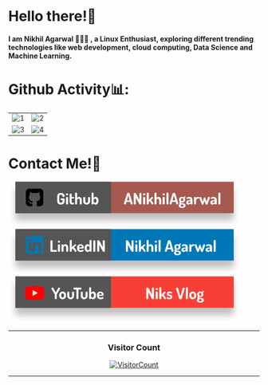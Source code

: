# Hello there!👋

#### I am Nikhil Agarwal 🙋🏻‍♂️ , a Linux Enthusiast, exploring different trending technologies like web development, cloud computing, Data Science and Machine Learning.

<!--
**ANikhilAgarwal/ANikhilAgarwal** is a ✨ _special_ ✨ repository because its `README.md` (this file) appears on your GitHub profile.

Here are some ideas to get you started:

- 🔭 I’m currently working on ...
- 🌱 I’m currently learning ...
- 👯 I’m looking to collaborate on ...
- 🤔 I’m looking for help with ...
- 💬 Ask me about ...
- 📫 How to reach me: ...
- 😄 Pronouns: ...
- ⚡ Fun fact: ...
-->

# Github Activity📊:
<table>
  <tr>
    <td><img src="https://github-readme-stats.vercel.app/api?username=ANikhilAgarwal&theme=radical&show_icons=true"  display=block width=100% height=auto  alt="1" ></td>
    <td><img src="https://github-readme-stats.vercel.app/api/top-langs/?username=ANikhilAgarwal&theme=radical&layout=compact&hide=Jupyter%20Notebook"  display=block width=100% height=auto  alt="2" ></td>
   </tr> 
   <tr>
      <td><img src="https://github-readme-streak-stats.herokuapp.com/?user=ANikhilAgarwal&theme=tokyonight"  display=block width=100% height=auto alt="3" ></td>
     <td><img src="https://github-readme-stats.vercel.app/api/wakatime?username=ANikhilAgarwal&custom_title=Language%20Stats&layout=compact&theme=tokyonight" align="right" display=block width=100% height=auto  alt="4"  >
  </td>
  </tr>
</table>



# Contact Me!📌
[![Github](https://raw.githubusercontent.com/ANikhilAgarwal/ANikhilAgarwal/master/badg/git.svg)](https://github.com/ANikhilAgarwal)
[![LinkedIN](https://raw.githubusercontent.com/ANikhilAgarwal/ANikhilAgarwal/master/badg/ld.svg)](https://www.linkedin.com/in/nikhil-agarwal-/)
[![YouTube](https://raw.githubusercontent.com/ANikhilAgarwal/ANikhilAgarwal/master/badg/yt.svg)](https://www.youtube.com/channel/UCO_2BWhBDrhW1rFa7CfsFMg)

<hr>
<h3 align="center">Visitor Count</h3>
<a align="center" href="https://profile-counter.glitch.me/{ANikhilAgarwal}/count.svg">
  
  ![VisitorCount](https://profile-counter.glitch.me/{ANikhilAgarwal}/count.svg)  
  
</a>
<hr>


